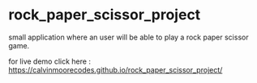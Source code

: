 # rock_paper_scissor_project
small application where an user will be able to play a rock paper scissor game.

for live demo click here : https://calvinmoorecodes.github.io/rock_paper_scissor_project/
